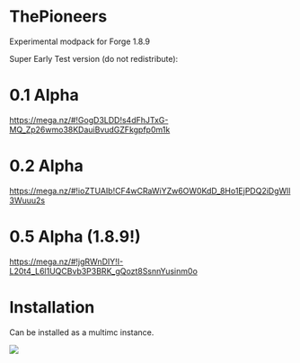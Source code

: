 # ThePioneers
Experimental modpack for Forge 1.8.9

Super Early Test version (do not redistribute):

# 0.1 Alpha
https://mega.nz/#!GogD3LDD!s4dFhJTxG-MQ_Zp26wmo38KDauiBvudGZFkgpfp0m1k

# 0.2 Alpha
https://mega.nz/#!ioZTUAIb!CF4wCRaWiYZw6OW0KdD_8Ho1EjPDQ2iDgWll3Wuuu2s

# 0.5 Alpha (1.8.9!)
https://mega.nz/#!jgRWnDIY!I-L20t4_L6l1UQCBvb3P3BRK_gQozt8SsnnYusinm0o

# Installation
Can be installed as a multimc instance.

![](http://i.imgur.com/doXGYYz.png)
